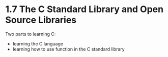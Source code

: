 # 1.7 The C Standard Library and Open Source Libraries
Two parts to learning C:
- learning the C language
- learning how to use function in the C standard library